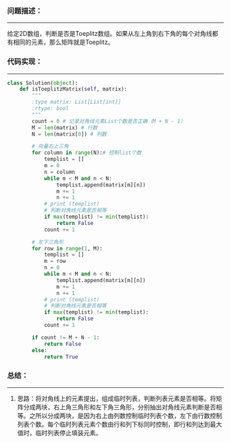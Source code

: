 ### 问题描述：
***
给定2D数组，判断是否是Toeplitz数组。如果从左上角到右下角的每个对角线都有相同的元素，那么矩阵就是Toeplitz。
### 代码实现：
***
```python
class Solution(object):
    def isToeplitzMatrix(self, matrix):
        """
        :type matrix: List[List[int]]
        :rtype: bool
        """
        count = 0 # 记录对角线元素List个数是否正确（M + N - 1）
        M = len(matrix) # 行数
        N = len(matrix[0]) # 列数

        # 向量右上三角
        for column in range(N):# 控制list个数
            templist = []
            m = 0
            n = column
            while m < M and n < N:
                templist.append(matrix[m][n])
                m += 1
                n += 1
            # print (templist)
            # 判断对角线元素是否相等
            if max(templist) != min(templist):
                return False
            count += 1

        # 左下三角形
        for row in range(1, M):
            templist = []
            m = row
            n = 0
            while m < M and n < N:
                templist.append(matrix[m][n])
                m += 1
                n += 1
            # print (templist)
            # 判断对角线元素是否相等
            if max(templist) != min(templist):
                return False
            count += 1

        if count != M + N - 1:
            return False
        else:
            return True
```
### 总结：
***
1. 思路：将对角线上的元素提出，组成临时列表，判断列表元素是否相等。将矩阵分成两块，右上角三角形和左下角三角形，分别抽出对角线元素判断是否相等。之所以分成两块，是因为右上由列数控制临时列表个数，左下由行数控制列表个数。每个临时列表元素个数由行和列下标同时控制，即行和列达到最大值时，临时列表停止填装元素。
